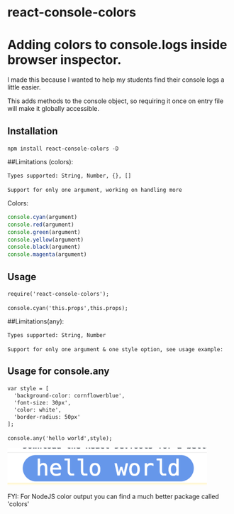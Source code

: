 # react-console-colors
Adding colors to console.logs inside browser inspector.
=========

I made this because I wanted to help my students find their console logs a little easier.

This adds methods to the console object, so requiring it once on entry file will make it globally accessible.

## Installation

  `npm install react-console-colors -D`

##Limitations (colors):

    Types supported: String, Number, {}, []

    Support for only one argument, working on handling more

Colors:
```js
console.cyan(argument)
console.red(argument)
console.green(argument)
console.yellow(argument)
console.black(argument)
console.magenta(argument)
```

## Usage

    require('react-console-colors');

    console.cyan('this.props',this.props);

##Limitations(any):

    Types supported: String, Number

    Support for only one argument & one style option, see usage example:

## Usage for console.any

    var style = [
      'background-color: cornflowerblue',
      'font-size: 30px',
      'color: white',
      'border-radius: 50px'
    ];

    console.any('hello world',style);


<img src="./img.png" width="450"/>



FYI: For NodeJS color output you can find a much better package called 'colors'